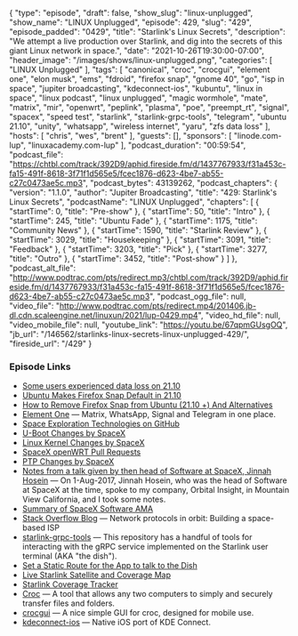 {
  "type": "episode",
  "draft": false,
  "show_slug": "linux-unplugged",
  "show_name": "LINUX Unplugged",
  "episode": 429,
  "slug": "429",
  "episode_padded": "0429",
  "title": "Starlink's Linux Secrets",
  "description": "We attempt a live production over Starlink, and dig into the secrets of this giant Linux network in space.",
  "date": "2021-10-26T19:30:00-07:00",
  "header_image": "/images/shows/linux-unplugged.png",
  "categories": [
    "LINUX Unplugged"
  ],
  "tags": [
    "canonical",
    "croc",
    "crocgui",
    "element one",
    "elon musk",
    "ems",
    "fdroid",
    "firefox snap",
    "gnome 40",
    "go",
    "isp in space",
    "jupiter broadcasting",
    "kdeconnect-ios",
    "kubuntu",
    "linux in space",
    "linux podcast",
    "linux unplugged",
    "magic wormhole",
    "mate",
    "matrix",
    "mir",
    "openwrt",
    "peplink",
    "plasma",
    "poe",
    "preempt_rt",
    "signal",
    "spacex",
    "speed test",
    "starlink",
    "starlink-grpc-tools",
    "telegram",
    "ubuntu 21.10",
    "unity",
    "whatsapp",
    "wireless internet",
    "yaru",
    "zfs data loss"
  ],
  "hosts": [
    "chris",
    "wes",
    "brent"
  ],
  "guests": [],
  "sponsors": [
    "linode.com-lup",
    "linuxacademy.com-lup"
  ],
  "podcast_duration": "00:59:54",
  "podcast_file": "https://chtbl.com/track/392D9/aphid.fireside.fm/d/1437767933/f31a453c-fa15-491f-8618-3f71f1d565e5/fcec1876-d623-4be7-ab55-c27c0473ae5c.mp3",
  "podcast_bytes": 43139262,
  "podcast_chapters": {
    "version": "1.1.0",
    "author": "Jupiter Broadcasting",
    "title": "429: Starlink's Linux Secrets",
    "podcastName": "LINUX Unplugged",
    "chapters": [
      {
        "startTime": 0,
        "title": "Pre-show"
      },
      {
        "startTime": 50,
        "title": "Intro"
      },
      {
        "startTime": 245,
        "title": "Ubuntu Fade"
      },
      {
        "startTime": 1175,
        "title": "Community News"
      },
      {
        "startTime": 1590,
        "title": "Starlink Review"
      },
      {
        "startTime": 3029,
        "title": "Housekeeping"
      },
      {
        "startTime": 3091,
        "title": "Feedback"
      },
      {
        "startTime": 3203,
        "title": "Pick"
      },
      {
        "startTime": 3277,
        "title": "Outro"
      },
      {
        "startTime": 3452,
        "title": "Post-show"
      }
    ]
  },
  "podcast_alt_file": "http://www.podtrac.com/pts/redirect.mp3/chtbl.com/track/392D9/aphid.fireside.fm/d/1437767933/f31a453c-fa15-491f-8618-3f71f1d565e5/fcec1876-d623-4be7-ab55-c27c0473ae5c.mp3",
  "podcast_ogg_file": null,
  "video_file": "http://www.podtrac.com/pts/redirect.mp4/201406.jb-dl.cdn.scaleengine.net/linuxun/2021/lup-0429.mp4",
  "video_hd_file": null,
  "video_mobile_file": null,
  "youtube_link": "https://youtu.be/67qpmGUsgOQ",
  "jb_url": "/146562/starlinks-linux-secrets-linux-unplugged-429/",
  "fireside_url": "/429"
}


### Episode Links

  * [Some users experienced data loss on 21.10](https://twitter.com/kuschku/status/1450247425852125185 "Some users experienced data loss on 21.10")
  * [Ubuntu Makes Firefox Snap Default in 21.10](https://www.omgubuntu.co.uk/2021/09/ubuntu-makes-firefox-snap-default "Ubuntu Makes Firefox Snap Default in 21.10")
  * [How to Remove Firefox Snap from Ubuntu (21.10 +) And Alternatives](https://www.debugpoint.com/2021/09/remove-firefox-snap-ubuntu/ "How to Remove Firefox Snap from Ubuntu \(21.10 +\) And Alternatives")
  * [Element One](https://element.io/blog/element-one-all-of-matrix-whatsapp-signal-and-telegram-in-one-place/ "Element One") — Matrix, WhatsApp, Signal and Telegram in one place.
  * [Space Exploration Technologies on GitHub](https://github.com/SpaceExplorationTechnologies "Space Exploration Technologies on GitHub")
  * [U-Boot Changes by SpaceX](https://github.com/SpaceExplorationTechnologies/u-boot/commit/eb06bb67d2806de5e1670803b9f568d3c58c0ae5 "U-Boot Changes by SpaceX")
  * [Linux Kernel Changes by SpaceX](https://github.com/SpaceExplorationTechnologies/linux/commit/47f961d08c24e2bf7fb68438ec4c5fa1e0776737 "Linux Kernel Changes by SpaceX")
  * [SpaceX openWRT Pull Requests](https://github.com/SpaceExplorationTechnologies/starlink-wifi/commits/master "SpaceX openWRT Pull Requests")
  * [PTP Changes by SpaceX](https://github.com/SpaceExplorationTechnologies/linuxptp/commit/8d4768a7467e5a46dc80373cde6358a034ed9ca7 "PTP Changes by SpaceX")
  * [Notes from a talk given by then head of Software at SpaceX, Jinnah Hosein](https://www.reddit.com/r/spacex/comments/lw6yk1/notes_from_a_talk_given_by_then_head_of_software/?utm_source=share&utm_medium=ios_app&utm_name=iossmf "Notes from a talk given by then head of Software at SpaceX, Jinnah Hosein") — On 1-Aug-2017, Jinnah Hosein, who was the head of Software at SpaceX at the time, spoke to my company, Orbital Insight, in Mountain View California, and I took some notes.
  * [Summary of SpaceX Software AMA](https://www.reddit.com/r/spacex/comments/nd9ipw/summary_of_spacex_software_ama/ "Summary of SpaceX Software AMA")
  * [Stack Overflow Blog](https://stackoverflow.blog/2021/05/11/building-a-space-based-isp/ "Stack Overflow Blog") — Network protocols in orbit: Building a space-based ISP
  * [starlink-grpc-tools](https://github.com/sparky8512/starlink-grpc-tools "starlink-grpc-tools") — This repository has a handful of tools for interacting with the gRPC service implemented on the Starlink user terminal (AKA "the dish").
  * [Set a Static Route for the App to talk to the Dish](https://www.reddit.com/r/Starlink/comments/jqhoqz/starlink_app_works_fine_behind_own_router/gby79x1/?context=3 "Set a Static Route for the App to talk to the Dish")
  * [Live Starlink Satellite and Coverage Map](https://satellitemap.space/ "Live Starlink Satellite and Coverage Map")
  * [Starlink Coverage Tracker](https://starlink.sx/ "Starlink Coverage Tracker")
  * [Croc](https://github.com/schollz/croc "Croc") — A tool that allows any two computers to simply and securely transfer files and folders.
  * [crocgui](https://github.com/howeyc/crocgui "crocgui") — A nice simple GUI for croc, designed for mobile use.
  * [kdeconnect-ios](https://github.com/KDE/kdeconnect-ios "kdeconnect-ios") — Native iOS port of KDE Connect.



